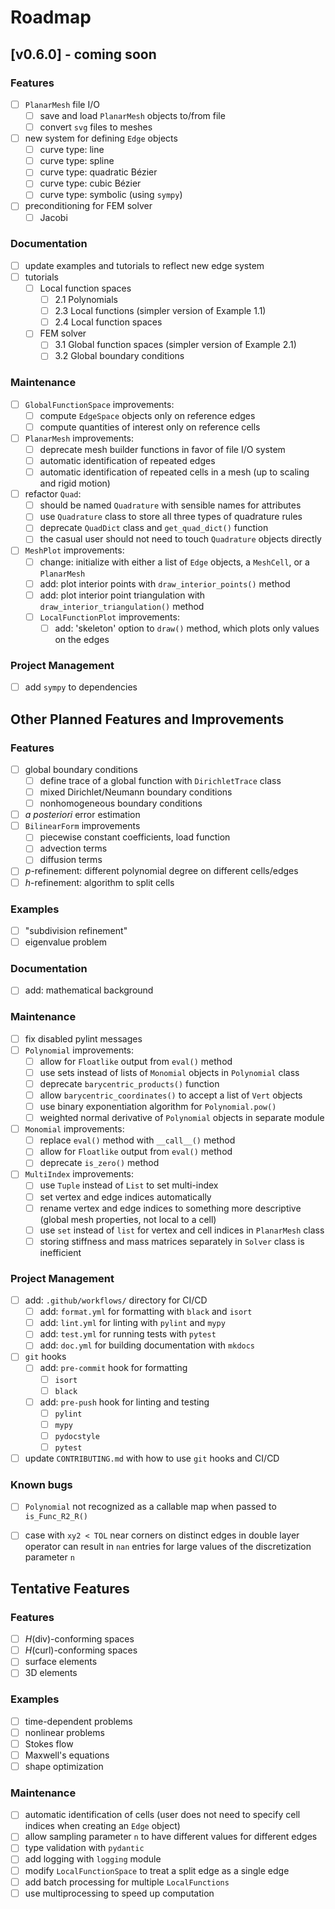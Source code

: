 # Roadmap

## [v0.6.0] - coming soon

### Features
- [ ] `PlanarMesh` file I/O
  - [ ] save and load `PlanarMesh` objects to/from file
  - [ ] convert `svg` files to meshes
- [ ] new system for defining `Edge` objects
  - [ ] curve type: line
  - [ ] curve type: spline
  - [ ] curve type: quadratic Bézier
  - [ ] curve type: cubic Bézier
  - [ ] curve type: symbolic (using `sympy`)
- [ ] preconditioning for FEM solver
    - [ ] Jacobi

### Documentation
- [ ] update examples and tutorials to reflect new edge system
- [ ] tutorials
    - [ ] Local function spaces
        - [ ] 2.1 Polynomials
        - [ ] 2.3 Local functions (simpler version of Example 1.1)
        - [ ] 2.4 Local function spaces
    - [ ] FEM solver
        - [ ] 3.1 Global function spaces (simpler version of Example 2.1)
        - [ ] 3.2 Global boundary conditions

### Maintenance
- [ ] `GlobalFunctionSpace` improvements:
  - [ ] compute `EdgeSpace` objects only on reference edges
  - [ ] compute quantities of interest only on reference cells
- [ ] `PlanarMesh` improvements:
  - [ ] deprecate mesh builder functions in favor of file I/O system
  - [ ] automatic identification of repeated edges
  - [ ] automatic identification of repeated cells in a mesh (up to scaling
    and rigid motion)
- [ ] refactor `Quad`:
  - [ ] should be named `Quadrature` with sensible names for attributes
  - [ ] use `Quadrature` class to store all three types of quadrature rules
  - [ ] deprecate `QuadDict` class and `get_quad_dict()` function
  - [ ] the casual user should not need to touch `Quadrature` objects directly
- [ ] `MeshPlot` improvements:
    - [ ] change: initialize with either a list of `Edge` objects, a `MeshCell`, or a `PlanarMesh`
    - [ ] add: plot interior points with `draw_interior_points()` method
    - [ ] add: plot interior point triangulation with `draw_interior_triangulation()` method
  - [ ] `LocalFunctionPlot` improvements:
    - [ ] add: 'skeleton' option to `draw()` method, which plots only values on the edges

### Project Management
- [ ] add `sympy` to dependencies


## Other Planned Features and Improvements

### Features
- [ ] global boundary conditions
    - [ ] define trace of a global function with `DirichletTrace` class
    - [ ] mixed Dirichlet/Neumann boundary conditions
    - [ ] nonhomogeneous boundary conditions
- [ ] *a posteriori* error estimation
- [ ] `BilinearForm` improvements
    - [ ] piecewise constant coefficients, load function
    - [ ] advection terms
    - [ ] diffusion terms
- [ ] $p$-refinement: different polynomial degree on different cells/edges
- [ ] $h$-refinement: algorithm to split cells

### Examples
- [ ] "subdivision refinement"
- [ ] eigenvalue problem

### Documentation
- [ ] add: mathematical background

### Maintenance
- [ ] fix disabled pylint messages
- [ ] `Polynomial` improvements:
  - [ ] allow for `Floatlike` output from `eval()` method
  - [ ] use sets instead of lists of `Monomial` objects in `Polynomial` class
  - [ ] deprecate `barycentric_products()` function
  - [ ] allow `barycentric_coordinates()` to accept a list of `Vert` objects
  - [ ] use binary exponentiation algorithm for `Polynomial.pow()`
  - [ ] weighted normal derivative of `Polynomial` objects in separate module
- [ ] `Monomial` improvements:
  - [ ] replace `eval()` method with `__call__()` method
  - [ ] allow for `Floatlike` output from `eval()` method
  - [ ] deprecate `is_zero()` method
- [ ] `MultiIndex` improvements:
  - [ ] use `Tuple` instead of `List` to set multi-index
  - [ ] set vertex and edge indices automatically
  - [ ] rename vertex and edge indices to something more descriptive (global mesh
  properties, not local to a cell)
  - [ ] use `set` instead of `list` for vertex and cell indices in `PlanarMesh`
  class
  - [ ] storing stiffness and mass matrices separately in `Solver` class is inefficient

### Project Management
- [ ] add: `.github/workflows/` directory for CI/CD
  - [ ] add: `format.yml` for formatting with `black` and `isort`
  - [ ] add: `lint.yml` for linting with `pylint` and `mypy`
  - [ ] add: `test.yml` for running tests with `pytest`
  - [ ] add: `doc.yml` for building documentation with `mkdocs`
- [ ] `git` hooks
  - [ ] add: `pre-commit` hook for formatting
    - [ ] `isort`
    - [ ] `black`
  - [ ] add: `pre-push` hook for linting and testing
    - [ ] `pylint`
    - [ ] `mypy`
    - [ ] `pydocstyle`
    - [ ] `pytest`
- [ ] update `CONTRIBUTING.md` with how to use `git` hooks and CI/CD

### Known bugs
- [ ] `Polynomial` not recognized as a callable map when passed to
  `is_Func_R2_R()`
- [ ] case with `xy2 < TOL` near corners on distinct edges in double layer
  operator can result in `nan` entries for large values of the discretization
  parameter `n`


## Tentative Features

### Features
- [ ] $H$(div)-conforming spaces
- [ ] $H$(curl)-conforming spaces
- [ ] surface elements
- [ ] 3D elements

### Examples
- [ ] time-dependent problems
- [ ] nonlinear problems
- [ ] Stokes flow
- [ ] Maxwell's equations
- [ ] shape optimization

### Maintenance
- [ ] automatic identification of cells (user does not need to specify cell indices when creating an `Edge` object)
- [ ] allow sampling parameter `n` to have different values for different edges
- [ ] type validation with `pydantic`
- [ ] add logging with `logging` module
- [ ] modify `LocalFunctionSpace` to treat a split edge as a single edge
- [ ] add batch processing for multiple `LocalFunctions`
- [ ] use multiprocessing to speed up computation